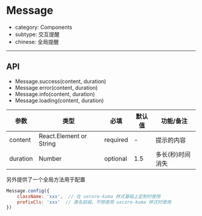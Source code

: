 # Message

- category: Components
- subtype: 交互提醒
- chinese: 全局提醒

---

## API

* Message.success(content, duration)
* Message.error(content, duration)
* Message.info(content, duration)
* Message.loading(content, duration)

| 参数 | 类型 | 必填 | 默认值 | 功能/备注 |
|---|---|---|---|---|
|content|React.Element or String|required|-|提示的内容|
|duration|Number|optional|1.5|多长(秒)时间消失|

另外提供了一个全局方法用于配置 

```js
Message.config({
	className: 'xxx',  // 在 uxcore-kuma 样式基础上定制时使用
	prefixCls: 'xxx'  // 类名前缀，不想使用 uxcore-kuma 样式时使用
})
```





